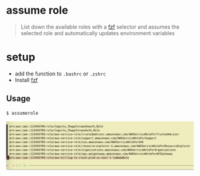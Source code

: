 # assume role
> List down the available roles with a [fzf](https://github.com/junegunn/fzf) selector and assumes the selected role and automatically updates environment variables
# setup
- add the function to `.bashrc` or `.zshrc`
- Install [fzf](https://github.com/junegunn/fzf)

## Usage

```sh
$ assumerole
```
![Alt Text](assume-role.png)